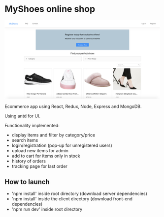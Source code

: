 # MyShoes online shop

![MyShoes preview](shoe-shop.png)

Ecommerce app using React, Redux, Node, Express and MongoDB.

Using antd for UI.

Functionality implemented:
* display items and filter by category/price
* search items
* login/registration (pop-up for unregistered users)
* upload new items for admin
* add to cart for items only in stock
* history of orders
* tracking page for last order

## How to launch
* 'npm install' inside root directory (download server dependencies) 
* 'npm install' inside the client directory (download front-end dependencies)
* 'npm run dev' inside root directory
